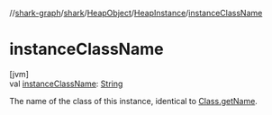 //[shark-graph](../../../../index.md)/[shark](../../index.md)/[HeapObject](../index.md)/[HeapInstance](index.md)/[instanceClassName](instance-class-name.md)

# instanceClassName

[jvm]\
val [instanceClassName](instance-class-name.md): [String](https://kotlinlang.org/api/latest/jvm/stdlib/kotlin/-string/index.html)

The name of the class of this instance, identical to [Class.getName](https://docs.oracle.com/javase/8/docs/api/java/lang/Class.html#getName--).
